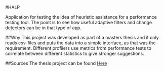 #HALP

Application for testing the idea of heuristic assistance for a performance testing tool.
The point is to see how useful adaptive filters and change detectors can be in that type of app.

##Why
This project was developed as part of a masters thesis and it only reads csv-files and puts the data into a simple interface, as that was the requirement. Different profilers use metrics from performance tests to correlate between different statistics to give stronger suggestions.

##Sources
The thesis project can be found [Here](http://kth.diva-portal.org/smash/record.jsf?pid=diva2%3A873066&dswid=-5798)
